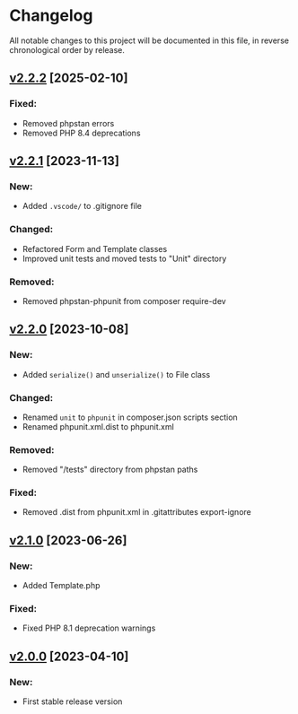 # Changelog

All notable changes to this project will be documented in this file,
in reverse chronological order by release.

## [v2.2.2](https://github.com/zaphyr-org/utils/compare/2.2.1...2.2.2) [2025-02-10]

### Fixed:
* Removed phpstan errors
* Removed PHP 8.4 deprecations

## [v2.2.1](https://github.com/zaphyr-org/utils/compare/2.2.0...2.2.1) [2023-11-13]

### New:
* Added `.vscode/` to .gitignore file

### Changed:
* Refactored Form and Template classes
* Improved unit tests and moved tests to "Unit" directory

### Removed:
* Removed phpstan-phpunit from composer require-dev

## [v2.2.0](https://github.com/zaphyr-org/utils/compare/2.1.0...2.2.0) [2023-10-08]

### New:
* Added `serialize()` and `unserialize()` to File class

### Changed:
* Renamed `unit` to `phpunit` in composer.json scripts section
* Renamed phpunit.xml.dist to phpunit.xml

### Removed:
* Removed "/tests" directory from phpstan paths

### Fixed:
* Removed .dist from phpunit.xml in .gitattributes export-ignore

## [v2.1.0](https://github.com/zaphyr-org/utils/compare/2.0.0...2.1.0) [2023-06-26]

### New:
* Added Template.php

### Fixed:
* Fixed PHP 8.1 deprecation warnings

## [v2.0.0](https://github.com/zaphyr-org/utils/compare/1.0.1...2.0.0) [2023-04-10]

### New:
* First stable release version
